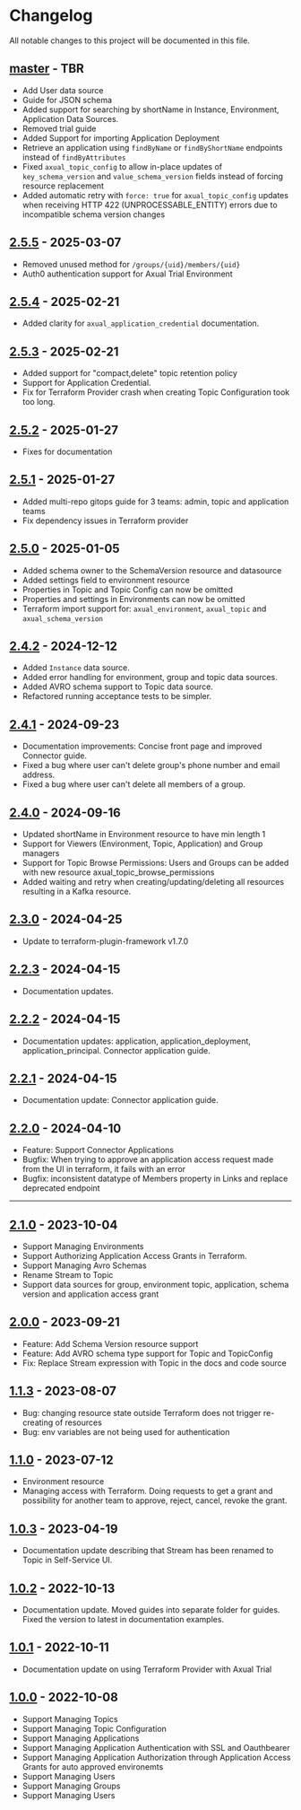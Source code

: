 # Changelog

All notable changes to this project will be documented in this file.

## [master](https://github.com/Axual/terraform-provider-axual/blob/master) - TBR
* Add User data source
* Guide for JSON schema
* Added support for searching by shortName in Instance, Environment, Application Data Sources.
* Removed trial guide
* Added Support for importing Application Deployment
* Retrieve an application using `findByName` or `findByShortName` endpoints instead of `findByAttributes`
* Fixed `axual_topic_config` to allow in-place updates of `key_schema_version` and `value_schema_version` fields instead of forcing resource replacement
* Added automatic retry with `force: true` for `axual_topic_config` updates when receiving HTTP 422 (UNPROCESSABLE_ENTITY) errors due to incompatible schema version changes

## [2.5.5](https://github.com/Axual/terraform-provider-axual/releases/tag/v2.5.5) - 2025-03-07
* Removed unused method for `/groups/{uid}/members/{uid}`
* Auth0 authentication support for Axual Trial Environment

## [2.5.4](https://github.com/Axual/terraform-provider-axual/releases/tag/v2.5.4) - 2025-02-21
* Added clarity for `axual_application_credential` documentation.

## [2.5.3](https://github.com/Axual/terraform-provider-axual/releases/tag/v2.5.3) - 2025-02-21
* Added support for "compact,delete" topic retention policy
* Support for Application Credential.
* Fix for Terraform Provider crash when creating Topic Configuration took too long.

## [2.5.2](https://github.com/Axual/terraform-provider-axual/releases/tag/v2.5.2) - 2025-01-27
* Fixes for documentation

## [2.5.1](https://github.com/Axual/terraform-provider-axual/releases/tag/v2.5.1) - 2025-01-27
* Added multi-repo gitops guide for 3 teams: admin, topic and application teams
* Fix dependency issues in Terraform provider

## [2.5.0](https://github.com/Axual/terraform-provider-axual/releases/tag/v2.5.0) - 2025-01-05
* Added schema owner to the SchemaVersion resource and datasource
* Added settings field to environment resource
* Properties in Topic and Topic Config can now be omitted
* Properties and settings in Environments can now be omitted
* Terraform import support for: `axual_environment`, `axual_topic` and `axual_schema_version`

## [2.4.2](https://github.com/Axual/terraform-provider-axual/releases/tag/2.4.2) - 2024-12-12
* Added `Instance` data source.
* Added error handling for environment, group and topic data sources.
* Added AVRO schema support to Topic data source.
* Refactored running acceptance tests to be simpler.

## [2.4.1](https://github.com/Axual/terraform-provider-axual/releases/tag/v2.4.1) - 2024-09-23
* Documentation improvements: Concise front page and improved Connector guide.
* Fixed a bug where user can't delete group's phone number and email address.
* Fixed a bug where user can't delete all members of a group.

## [2.4.0](https://github.com/Axual/terraform-provider-axual/releases/tag/v2.4.0) - 2024-09-16
* Updated shortName in Environment resource to have min length 1
* Support for Viewers (Environment, Topic, Application) and Group managers
* Support for Topic Browse Permissions: Users and Groups can be added with new resource axual_topic_browse_permissions
* Added waiting and retry when creating/updating/deleting all resources resulting in a Kafka resource.

## [2.3.0](https://github.com/Axual/terraform-provider-axual/releases/tag/v2.3.0) - 2024-04-25
* Update to terraform-plugin-framework v1.7.0

## [2.2.3](https://github.com/Axual/terraform-provider-axual/releases/tag/v2.2.3) - 2024-04-15
* Documentation updates.

## [2.2.2](https://github.com/Axual/terraform-provider-axual/releases/tag/v2.2.2) - 2024-04-15
* Documentation updates: application, application_deployment, application_principal. Connector application guide.

## [2.2.1](https://github.com/Axual/terraform-provider-axual/releases/tag/v2.2.1) - 2024-04-15
* Documentation update: Connector application guide.

## [2.2.0](https://github.com/Axual/terraform-provider-axual/releases/tag/v2.2.0) - 2024-04-10
* Feature: Support Connector Applications
* Bugfix: When trying to approve an application access request made from the UI in terraform, it fails with an error
* Bugfix: inconsistent datatype of Members property in Links and replace deprecated endpoint
---
## [2.1.0](https://github.com/Axual/terraform-provider-axual/releases/tag/v2.1.0) - 2023-10-04
* Support Managing Environments
* Support Authorizing Application Access Grants in Terraform.
* Support Managing Avro Schemas
* Rename Stream to Topic
* Support data sources for group, environment topic, application, schema version and application access grant

## [2.0.0](https://github.com/Axual/terraform-provider-axual/releases/tag/v2.0.0) - 2023-09-21
* Feature: Add Schema Version resource support
* Feature: Add AVRO schema type support for Topic and TopicConfig
* Fix: Replace Stream expression with Topic in the docs and code source

## [1.1.3](https://github.com/Axual/terraform-provider-axual/releases/tag/v1.1.3) - 2023-08-07
* Bug: changing resource state outside Terraform does not trigger re-creating of resources
* Bug: env variables are not being used for authentication

## [1.1.0](https://github.com/Axual/terraform-provider-axual/releases/tag/v1.1.0) - 2023-07-12
* Environment resource
* Managing access with Terraform. Doing requests to get a grant and possibility for another team to approve, reject, cancel, revoke the grant.


## [1.0.3](https://github.com/Axual/terraform-provider-axual/releases/tag/v1.0.3) - 2023-04-19
* Documentation update describing that Stream has been renamed to Topic in Self-Service UI.

## [1.0.2](https://github.com/Axual/terraform-provider-axual/releases/tag/v1.0.2) - 2022-10-13
* Documentation update. Moved guides into separate folder for guides. Fixed the version to latest in documentation examples.

## [1.0.1](https://github.com/Axual/terraform-provider-axual/releases/tag/v1.0.1) - 2022-10-11
* Documentation update on using Terraform Provider with Axual Trial

## [1.0.0](https://github.com/Axual/terraform-provider-axual/releases/tag/v1.0.0) - 2022-10-08
* Support Managing Topics
* Support Managing Topic Configuration 
* Support Managing Applications
* Support Managing Application Authentication with SSL and Oauthbearer
* Support Managing Application Authorization through Application Access Grants for auto approved environemts
* Support Managing Users
* Support Managing Groups
* Support Managing Users
